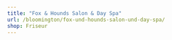 ```yaml
---
title: "Fox & Hounds Salon & Day Spa"
url: /bloomington/fox-und-hounds-salon-und-day-spa/
shop: Friseur
---
```

